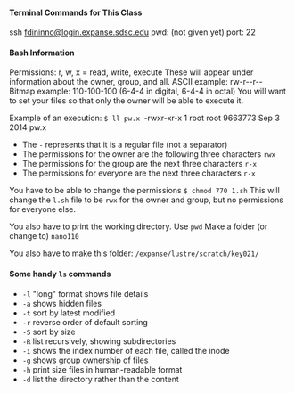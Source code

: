 #### Terminal Commands for This Class
ssh fdininno@login.expanse.sdsc.edu
pwd: (not given yet)
port: 22

#### Bash Information
Permissions: r, w, x = read, write, execute
These will appear under information about the owner, group, and all.
ASCII example: rw-r--r--
Bitmap example: 110-100-100 (6-4-4 in digital, 6-4-4 in octal)
You will want to set your files so that only the owner will be able to execute it.

Example of an execution: 
`$ ll pw.x
`-rwxr-xr-x 1 root root 9663773 Sep 3 2014 pw.x

- The `-` represents that it is a regular file (not a separator)
- The permissions for the owner are the following three characters `rwx`
- The permissions for the group are the next three characters `r-x`
- The permissions for everyone are the next three characters `r-x`

You have to be able to change the permissions
`$ chmod 770 1.sh`
This will change the `l.sh` file to be `rwx` for the owner and group, but no permissions for everyone else.

You also have to print the working directory. Use `pwd`
Make a folder (or change to) `nano110`

You also have to make this folder: `/expanse/lustre/scratch/key021/`

#### Some handy `ls` commands
- `-l` "long" format shows file details
- `-a` shows hidden files
- `-t` sort by latest modified
- `-r` reverse order of default sorting
- `-S` sort by size
- `-R` list recursively, showing subdirectories
- `-i` shows the index number of each file, called the inode
- `-g` shows group ownership of files
- `-h` print size files in human-readable format
- `-d` list the directory rather than the content

